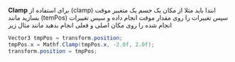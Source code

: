 **Clamp**
برای استفاده از (clamp) ابتدا باید مثلا از مکان یک جسم یک متغییر موقت بسازید مانند (temPos) سپس تغییرات را روی مقدار موقت انجام داده و سپس تغییرات انجام شده را روی مکان اصلی و فعلی انجام بدهید مانند مثال زیر

```c#
Vector3 tmpPos = transform.position;
tmpPos.x = Mathf.Clamp(tmpPos.x, -2.0f, 2.0f);
transform.position = tmpPos;
```
